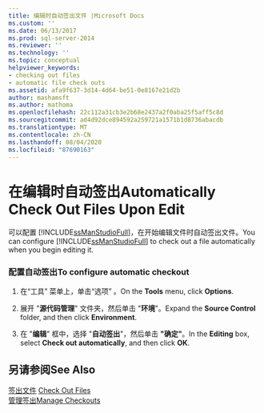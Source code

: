 ```yaml
---
title: 编辑时自动签出文件 |Microsoft Docs
ms.custom: ''
ms.date: 06/13/2017
ms.prod: sql-server-2014
ms.reviewer: ''
ms.technology: ''
ms.topic: conceptual
helpviewer_keywords:
- checking out files
- automatic file check outs
ms.assetid: afa9f637-3d14-4d64-be51-0e8167e21d2b
author: mashamsft
ms.author: mathoma
ms.openlocfilehash: 22c112a31cb3e2b68e2437a2f0aba25f5aff5c8d
ms.sourcegitcommit: ad4d92dce894592a259721a1571b1d8736abacdb
ms.translationtype: MT
ms.contentlocale: zh-CN
ms.lasthandoff: 08/04/2020
ms.locfileid: "87690163"
---
```

# <a name="automatically-check-out-files-upon-edit"></a><span data-ttu-id="184b2-102">在编辑时自动签出</span><span class="sxs-lookup"><span data-stu-id="184b2-102">Automatically Check Out Files Upon Edit</span></span>
  <span data-ttu-id="184b2-103">可以配置 [!INCLUDE[ssManStudioFull](../includes/ssmanstudiofull-md.md)]，在开始编辑文件时自动签出文件。</span><span class="sxs-lookup"><span data-stu-id="184b2-103">You can configure [!INCLUDE[ssManStudioFull](../includes/ssmanstudiofull-md.md)] to check out a file automatically when you begin editing it.</span></span>  
  
### <a name="to-configure-automatic-checkout"></a><span data-ttu-id="184b2-104">配置自动签出</span><span class="sxs-lookup"><span data-stu-id="184b2-104">To configure automatic checkout</span></span>  
  
1.  <span data-ttu-id="184b2-105">在“工具”  菜单上，单击“选项”  。</span><span class="sxs-lookup"><span data-stu-id="184b2-105">On the **Tools** menu, click **Options**.</span></span>  
  
2.  <span data-ttu-id="184b2-106">展开 "**源代码管理**" 文件夹，然后单击 "**环境**"。</span><span class="sxs-lookup"><span data-stu-id="184b2-106">Expand the **Source Control** folder, and then click **Environment**.</span></span>  
  
3.  <span data-ttu-id="184b2-107">在 "**编辑**" 框中，选择 "**自动签出**"，然后单击 **"确定"**。</span><span class="sxs-lookup"><span data-stu-id="184b2-107">In the **Editing** box, select **Check out automatically**, and then click **OK**.</span></span>  
  
## <a name="see-also"></a><span data-ttu-id="184b2-108">另请参阅</span><span class="sxs-lookup"><span data-stu-id="184b2-108">See Also</span></span>  
 <span data-ttu-id="184b2-109">[签出文件](../../2014/database-engine/check-out-files.md) </span><span class="sxs-lookup"><span data-stu-id="184b2-109">[Check Out Files](../../2014/database-engine/check-out-files.md) </span></span>  
 [<span data-ttu-id="184b2-110">管理签出</span><span class="sxs-lookup"><span data-stu-id="184b2-110">Manage Checkouts</span></span>](../../2014/database-engine/manage-checkouts.md)  
  
  
